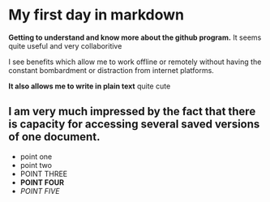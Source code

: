 # My first day in markdown 

**Getting to understand and know more about the github program.** 
It seems quite useful and very collaboritive

I see benefits which allow me to work offline or remotely without having the constant bombardment or distraction from internet platforms. 

**It also allows me to write in plain text** quite cute

I am very much impressed by the fact that there is capacity for accessing several saved versions of one document.
-
- point one 
- point two  
- POINT THREE 
- **POINT FOUR**
- _POINT FIVE_ 
